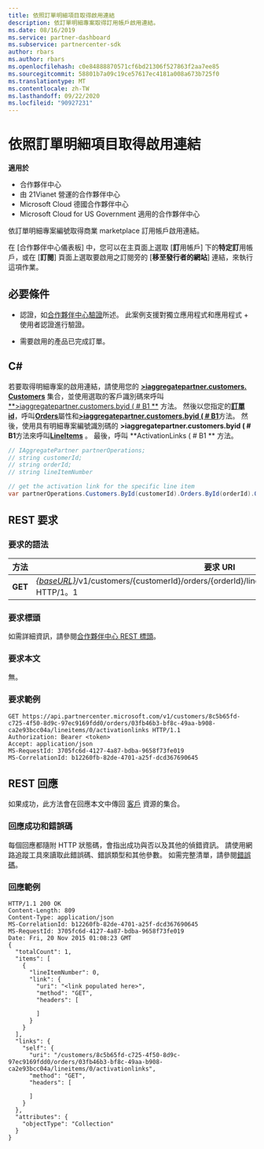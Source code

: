 ```yaml
---
title: 依照訂單明細項目取得啟用連結
description: 依訂單明細專案取得訂用帳戶啟用連結。
ms.date: 08/16/2019
ms.service: partner-dashboard
ms.subservice: partnercenter-sdk
author: rbars
ms.author: rbars
ms.openlocfilehash: c0e84888870571cf6bd21306f527863f2aa7ee85
ms.sourcegitcommit: 58801b7a09c19ce57617ec4181a008a673b725f0
ms.translationtype: MT
ms.contentlocale: zh-TW
ms.lasthandoff: 09/22/2020
ms.locfileid: "90927231"
---
```

# <a name="get-activation-link-by-order-line-item"></a>依照訂單明細項目取得啟用連結

**適用於**

- 合作夥伴中心
- 由 21Vianet 營運的合作夥伴中心
- Microsoft Cloud 德國合作夥伴中心
- Microsoft Cloud for US Government 適用的合作夥伴中心

依訂單明細專案編號取得商業 marketplace 訂用帳戶啟用連結。

在 [合作夥伴中心儀表板] 中，您可以在主頁面上選取 [**訂**用帳戶] 下的**特定訂**用帳戶，或在 [**訂閱**] 頁面上選取要啟用之訂閱旁的 [**移至發行者的網站**] 連結，來執行這項作業。

## <a name="prerequisites"></a>必要條件

- 認證，如[合作夥伴中心驗證](partner-center-authentication.md)所述。 此案例支援對獨立應用程式和應用程式 + 使用者認證進行驗證。

- 需要啟用的產品已完成訂單。

## <a name="c"></a>C\#

若要取得明細專案的啟用連結，請使用您的 [**>iaggregatepartner.customers. Customers**](/dotnet/api/microsoft.store.partnercenter.ipartner.customers) 集合，並使用選取的客戶識別碼來呼叫 [**>iaggregatepartner.customers.byid ( # B1 **](/dotnet/api/microsoft.store.partnercenter.customers.icustomercollection.byid) 方法。 然後以您指定的[**訂單 id**](/dotnet/api/microsoft.store.partnercenter.models.orders.order.id)，呼叫[**Orders**](/dotnet/api/microsoft.store.partnercenter.customers.icustomer.orders)屬性和[**>iaggregatepartner.customers.byid ( # B1**](/dotnet/api/microsoft.store.partnercenter.orders.iordercollection.byid)方法。 然後，使用具有明細專案編號識別碼的 **>iaggregatepartner.customers.byid ( # B1**方法來呼叫[**LineItems**](/dotnet/api/microsoft.store.partnercenter.orders.iordercollection.get) 。  最後，呼叫 **ActivationLinks ( # B1 ** 方法。

```csharp
// IAggregatePartner partnerOperations;
// string customerId;
// string orderId;
// string lineItemNumber

// get the activation link for the specific line item
var partnerOperations.Customers.ById(customerId).Orders.ById(orderId).OrderLineItems.ById(lineItemNumber).ActivationLinks();
```

## <a name="rest-request"></a>REST 要求

### <a name="request-syntax"></a>要求的語法

| 方法  | 要求 URI                                                                                                                               |
|---------|-------------------------------------------------------------------------------------------------------------------------------------------|
| **GET** | [*{baseURL}*](partner-center-rest-urls.md)/v1/customers/{customerId}/orders/{orderId}/lineitems/{lineItemNumber}/activationlinks HTTP/1。1 |

### <a name="request-headers"></a>要求標頭

如需詳細資訊，請參閱[合作夥伴中心 REST 標頭](headers.md)。

### <a name="request-body"></a>要求本文

無。

### <a name="request-example"></a>要求範例

```http
GET https://api.partnercenter.microsoft.com/v1/customers/8c5b65fd-c725-4f50-8d9c-97ec9169fdd0/orders/03fb46b3-bf8c-49aa-b908-ca2e93bcc04a/lineitems/0/activationlinks HTTP/1.1
Authorization: Bearer <token>
Accept: application/json
MS-RequestId: 3705fc6d-4127-4a87-bdba-9658f73fe019
MS-CorrelationId: b12260fb-82de-4701-a25f-dcd367690645
```

## <a name="rest-response"></a>REST 回應

如果成功，此方法會在回應本文中傳回 [客戶](customer-resources.md#customer) 資源的集合。

### <a name="response-success-and-error-codes"></a>回應成功和錯誤碼

每個回應都隨附 HTTP 狀態碼，會指出成功與否以及其他的偵錯資訊。 請使用網路追蹤工具來讀取此錯誤碼、錯誤類型和其他參數。 如需完整清單，請參閱[錯誤碼](error-codes.md)。

### <a name="response-example"></a>回應範例

```http
HTTP/1.1 200 OK
Content-Length: 809
Content-Type: application/json
MS-CorrelationId: b12260fb-82de-4701-a25f-dcd367690645
MS-RequestId: 3705fc6d-4127-4a87-bdba-9658f73fe019
Date: Fri, 20 Nov 2015 01:08:23 GMT
{
  "totalCount": 1,
  "items": [
    {
      "lineItemNumber": 0,
      "link": {
        "uri": "<link populated here>",
        "method": "GET",
        "headers": [

        ]
      }
    }
  ],
  "links": {
    "self": {
      "uri": "/customers/8c5b65fd-c725-4f50-8d9c-97ec9169fdd0/orders/03fb46b3-bf8c-49aa-b908-ca2e93bcc04a/lineitems/0/activationlinks",
      "method": "GET",
      "headers": [

      ]
    }
  },
  "attributes": {
    "objectType": "Collection"
  }
}
```
